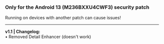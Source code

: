 ### Only for the Android 13 (M236BXXU4CWF3) security patch
Running on devices with another patch can cause issues!

---
<b>v1.1 | Changelog:</b>
<br/>• Removed Detail Enhancer (doesn't work)
